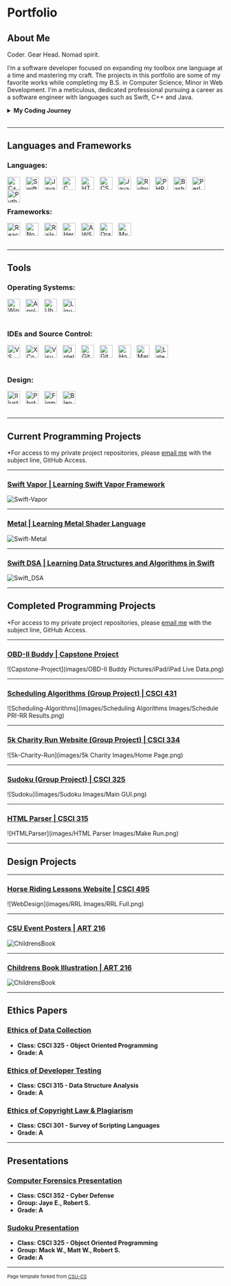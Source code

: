 Portfolio
=========

## About Me

Coder. Gear Head. Nomad spirit.
<p>
	I’m a software developer focused on expanding my toolbox one language at a time and mastering my craft. The projects in this portfolio are some of my favorite works while completing my B.S. in Computer Science, Minor in Web Development. I'm a meticulous, dedicated professional pursuing a career as a software engineer with languages such as Swift, C++ and Java.
</p>

<details>
	<summary>
		<b>
			My Coding Journey
		</b>
	</summary>
	<p>
		&emsp;&emsp;I started my coding journey as a Computer Science student with a passion to learn everything I could about making programs that would be useful. Since I use an iPhone, I wanted to teach myself iOS development with a dream to build my own app. Having a background as a mechanic, I chose to make an OBD-II application to bring together my love of vehicles and the technologies I have been learning throughout my education. I enjoy programming in C++ and Java, but have also grown to enjoy using Swift and SwiftUI specifically for Apple devices. I hope to continue growing my developer skill as a whole, as well as become more proficient in iOS, iPadOS, and macOS development. My next side projects will be learning Fullstack Development in Swift with Vapor, and embedded Swift programming.
	</p>
</details><br/>

---
## Languages and Frameworks

### Languages:

<img align="left" alt="C++" width="30px" style="padding-right:10px;" src="https://cdn.jsdelivr.net/gh/devicons/devicon/icons/cplusplus/cplusplus-original.svg" />
<img align="left" alt="Swift" width="30px" style="padding-right:10px;" src="https://cdn.jsdelivr.net/gh/devicons/devicon/icons/swift/swift-original.svg" />
<img align="left" alt="Java" width="30px" style="padding-right:10px;" src="https://cdn.jsdelivr.net/gh/devicons/devicon/icons/java/java-original.svg"/>
<img align="left" alt="C" width="30px" style="padding-right:10px;" src="https://cdn.jsdelivr.net/gh/devicons/devicon/icons/c/c-original.svg" />
<img align="left" alt="HTML" width="30px" style="padding-right:10px;" src="https://cdn.jsdelivr.net/gh/devicons/devicon/icons/html5/html5-plain.svg" />
<img align="left" alt="CSS" width="30px" style="padding-right:10px;" src="https://cdn.jsdelivr.net/gh/devicons/devicon/icons/css3/css3-plain.svg" />
<img align="left" alt="JavaScript" width="30px" style="padding-right:10px;" src="https://cdn.jsdelivr.net/gh/devicons/devicon/icons/javascript/javascript-plain.svg" />
<img align="left" alt="Ruby" width="30px" style="padding-right:10px;" src="https://cdn.jsdelivr.net/gh/devicons/devicon/icons/ruby/ruby-plain.svg" />
<img align="left" alt="PHP" width="30px" style="padding-right:10px;" src="https://cdn.jsdelivr.net/gh/devicons/devicon/icons/php/php-plain.svg" />
<img align="left" alt="Bash" width="30px" style="padding-right:10px;" src="https://cdn.jsdelivr.net/gh/devicons/devicon/icons/bash/bash-original.svg" />
<img align="left" alt="Perl" width="30px" style="padding-right:10px;" src="https://cdn.jsdelivr.net/gh/devicons/devicon/icons/perl/perl-original.svg" />
<img align="left" alt="Python" width="30px" style="padding-right:10px;" src="https://cdn.jsdelivr.net/gh/devicons/devicon/icons/python/python-original.svg" />
<br/>
<p>&nbsp;</p>

### Frameworks:

<img align="left" alt="React" width="30px" style="padding-right:10px;" src="https://cdn.jsdelivr.net/gh/devicons/devicon/icons/react/react-original.svg" />
<img align="left" alt="NodeJS" width="30px" style="padding-right:10px;" src="https://cdn.jsdelivr.net/gh/devicons/devicon/icons/nodejs/nodejs-original.svg" />
<img align="left" alt="Rails" width="30px" style="padding-right:10px;" src="https://cdn.jsdelivr.net/gh/devicons/devicon/icons/rails/rails-plain-wordmark.svg" />
<img align="left" alt="Heroku" width="30px" style="padding-right:10px;" src="https://cdn.jsdelivr.net/gh/devicons/devicon/icons/heroku/heroku-plain.svg" />
<img align="left" alt="AWS" width="30px" style="padding-right:10px;" src="https://cdn.jsdelivr.net/gh/devicons/devicon@latest/icons/amazonwebservices/amazonwebservices-original-wordmark.svg" />
<img align="left" alt="Oracle" width="30px" style="padding-right:10px;" src="https://cdn.jsdelivr.net/gh/devicons/devicon/icons/oracle/oracle-original.svg" />
<img align="left" alt="MySQL" width="30px" style="padding-right:10px;" src="https://cdn.jsdelivr.net/gh/devicons/devicon/icons/mysql/mysql-original.svg" />
<br/>
<p>&nbsp;</p>

---

## Tools

### Operating Systems:
<img align="left" alt="Windows" width="30px" style="padding-right:10px;" src="https://cdn.jsdelivr.net/gh/devicons/devicon/icons/windows8/windows8-original.svg" />
<img align="left" alt="Apple" width="30px" style="padding-right:10px;" src="https://cdn.jsdelivr.net/gh/devicons/devicon/icons/apple/apple-original.svg" />
<img align="left" alt="Ubuntu" width="30px" style="padding-right:10px;" src="https://cdn.jsdelivr.net/gh/devicons/devicon@latest/icons/ubuntu/ubuntu-original.svg" />
<img align="left" alt="Linux" width="30px" style="padding-right:10px;" src="https://cdn.jsdelivr.net/gh/devicons/devicon/icons/linux/linux-original.svg" />
<br/>
<p>&nbsp;</p>

### IDEs and Source Control:
<img align="left" alt="VS Code" width="30px" style="padding-right:10px;" src="https://cdn.jsdelivr.net/gh/devicons/devicon/icons/vscode/vscode-original.svg" />
<img align="left" alt="XCode" width="30px" style="padding-right:10px;" src="https://cdn.jsdelivr.net/gh/devicons/devicon/icons/xcode/xcode-original.svg" />
<img align="left" alt="Visual Studio" width="30px" style="padding-right:10px;" src="https://cdn.jsdelivr.net/gh/devicons/devicon/icons/visualstudio/visualstudio-plain.svg" />
<img align="left" alt="Intellij" width="30px" style="padding-right:10px;" src="https://cdn.jsdelivr.net/gh/devicons/devicon/icons/intellij/intellij-original.svg" />
<img align="left" alt="Git" width="30px" style="padding-right:10px;" src="https://cdn.jsdelivr.net/gh/devicons/devicon/icons/git/git-original.svg" />
<img align="left" alt="GitHub" width="30px" style="padding-right:10px;" src="https://cdn.jsdelivr.net/gh/devicons/devicon/icons/github/github-original.svg" />
<img align="left" alt="Homebrew" width="30px" style="padding-right:10px;" src="https://cdn.jsdelivr.net/gh/devicons/devicon@latest/icons/homebrew/homebrew-original.svg" />
<img align="left" alt="Markdown" width="30px" style="padding-right:10px;" src="https://cdn.jsdelivr.net/gh/devicons/devicon/icons/markdown/markdown-original.svg" />
<img align="left" alt="Latex" width="30px" style="padding-right:10px;" src="https://cdn.jsdelivr.net/gh/devicons/devicon/icons/latex/latex-original.svg" />
<br/>
<p>&nbsp;</p>

### Design:
<img align="left" alt="Illustrator" width="30px" style="padding-right:10px;" src="https://cdn.jsdelivr.net/gh/devicons/devicon@latest/icons/illustrator/illustrator-plain.svg" />
<img align="left" alt="Photoshop" width="30px" style="padding-right:10px;" src="https://cdn.jsdelivr.net/gh/devicons/devicon@latest/icons/photoshop/photoshop-original.svg" />
<img align="left" alt="Figma" width="30px" style="padding-right:10px;" src="https://cdn.jsdelivr.net/gh/devicons/devicon/icons/figma/figma-original.svg" />
<img align="left" alt="Blender" width="30px" style="padding-right:10px;" src="https://cdn.jsdelivr.net/gh/devicons/devicon@latest/icons/blender/blender-original.svg" />
<br/>
<p>&nbsp;</p>

---
## Current Programming Projects

*For access to my private project repositories, please [email me](mailto:rbsquires@csustudent.net?subject=GitHub%20Access) with the subject line, GitHub Access.

---
### [Swift Vapor | Learning Swift Vapor Framework](swiftVapor)

![Swift-Vapor](images/SwiftVapor/SwiftVapor.png)

---
### [Metal | Learning Metal Shader Language](swiftMetal)

![Swift-Metal](images/SwiftMetal/Metal.png)

---
### [Swift DSA | Learning Data Structures and Algorithms in Swift](swiftDSA)

![Swift_DSA](images/SwiftDSA/SwiftDSA.png)

---
## Completed Programming Projects

*For access to my private project repositories, please [email me](mailto:rbsquires@csustudent.net?subject=GitHub%20Access) with the subject line, GitHub Access.

---
### [OBD-II Buddy | Capstone Project](capstone)

![Capstone-Project](images/OBD-II Buddy Pictures/iPad/iPad Live Data.png)

---
### [Scheduling Algorithms (Group Project) | CSCI 431](project4)

![Scheduling-Algorithms](images/Scheduling Algorithms Images/Schedule PRI-RR Results.png)

---
### [5k Charity Run Website (Group Project) | CSCI 334](project3)

![5k-Charity-Run](images/5k Charity Images/Home Page.png)

---
### [Sudoku (Group Project) | CSCI 325](project2)

![Sudoku](images/Sudoku Images/Main GUI.png)

---
### [HTML Parser | CSCI 315](project1)

![HTMLParser](images/HTML Parser Images/Make Run.png)

---
## Design Projects

---

### [Horse Riding Lessons Website | CSCI 495](webdesign)

![WebDesign](images/RRL Images/RRL Full.png)

---

### [CSU Event Posters | ART 216](finaldesign)

![ChildrensBook](images/Design/Final1.png)

---

### [Childrens Book Illustration | ART 216](design1)

![ChildrensBook](images/Design/AdventuresOfBandit.png)

---


Ethics Papers
-------------

### <a href="pdf/CSCI 325 - Ethics Paper - Robert Squires.pdf" target="_blank">Ethics of Data Collection</a>

-   **Class: CSCI 325 - Object Oriented Programming** 
-   **Grade: A**

### <a href="pdf/CSCI 315 - Ethics Paper - Robert Squires.pdf" target="_blank">Ethics of Developer Testing</a>

-   **Class: CSCI 315 - Data Structure Analysis** 
-   **Grade: A**

### <a href="pdf/CSCI 301 - Ethics Paper - Robert Squires.pdf" target="_blank">Ethics of Copyright Law & Plagiarism</a>

-   **Class: CSCI 301 - Survey of Scripting Languages**  
-   **Grade: A**

---

Presentations
-------------

### <a href="pdf/CSCI 352 Forensics Group Project.pdf" target="_blank">Computer Forensics Presentation</a>

- **Class: CSCI 352 - Cyber Defense** 
- **Group: Jaye E., Robert S.**
- **Grade: A**

### <a href="https://youtu.be/TI5XosF6UNU" target="_blank">Sudoku Presentation</a>

- **Class: CSCI 325 - Object Oriented Programming**
- **Group: Mack W., Matt W., Robert S.**
- **Grade: A**

---

<p style="font-size:11px">Page template forked from <a href="https://github.com/csu-cs/csci-portfolio">CSU-CS</a></p>
<!-- Remove above link if you don't want to attributive -->
